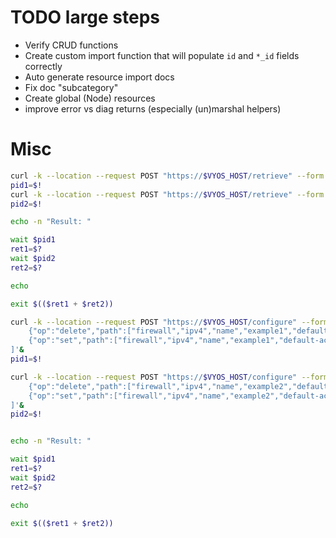 # TODO large steps
- Verify CRUD functions
- Create custom import function that will populate `id` and `*_id` fields correctly
- Auto generate resource import docs
- Fix doc "subcategory"
- Create global (Node) resources
- improve error vs diag returns (especially (un)marshal helpers)


# Misc
```bash
curl -k --location --request POST "https://$VYOS_HOST/retrieve" --form key="$VYOS_KEY" --form data='{"op":"showConfig","path": ["firewall","ipv4","name","example1"]}'&
pid1=$!
curl -k --location --request POST "https://$VYOS_HOST/retrieve" --form key="$VYOS_KEY" --form data='{"op":"showConfig","path": ["firewall","ipv4","name","example2"]}'&
pid2=$!

echo -n "Result: "

wait $pid1
ret1=$?
wait $pid2
ret2=$?

echo

exit $(($ret1 + $ret2))
```

```bash
curl -k --location --request POST "https://$VYOS_HOST/configure" --form key="$VYOS_KEY" --form data='[
    {"op":"delete","path":["firewall","ipv4","name","example1","default-action","accept"]},
    {"op":"set","path":["firewall","ipv4","name","example1","default-action","accept"]}
]'&
pid1=$!

curl -k --location --request POST "https://$VYOS_HOST/configure" --form key="$VYOS_KEY" --form data='[
    {"op":"delete","path":["firewall","ipv4","name","example2","default-action","accept"]},
    {"op":"set","path":["firewall","ipv4","name","example2","default-action","accept"]}
]'&
pid2=$!


echo -n "Result: "

wait $pid1
ret1=$?
wait $pid2
ret2=$?

echo

exit $(($ret1 + $ret2))
```

